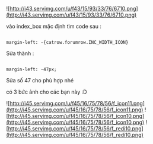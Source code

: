 ![http://i43.servimg.com/u/f43/15/93/33/76/6710.png](http://i43.servimg.com/u/f43/15/93/33/76/6710.png)

vào index\_box mặc định tìm code sau :

```

margin-left: -{catrow.forumrow.INC_WIDTH_ICON}
```


Sửa thành :

```

margin-left: -47px;
```

Sửa số 47 cho phù hợp nhé

có 3 bức ảnh cho các bạn này :D

![http://i45.servimg.com/u/f45/16/75/78/56/f_icon11.png](http://i45.servimg.com/u/f45/16/75/78/56/f_icon11.png)
![http://i45.servimg.com/u/f45/16/75/78/56/f_icon10.png](http://i45.servimg.com/u/f45/16/75/78/56/f_icon10.png)
![http://i45.servimg.com/u/f45/16/75/78/56/f_redi10.png](http://i45.servimg.com/u/f45/16/75/78/56/f_redi10.png)